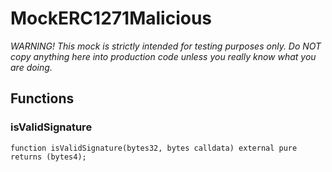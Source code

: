 # MockERC1271Malicious
*WARNING! This mock is strictly intended for testing purposes only.
Do NOT copy anything here into production code unless you really know what you are doing.*


## Functions
### isValidSignature


```solidity
function isValidSignature(bytes32, bytes calldata) external pure returns (bytes4);
```

